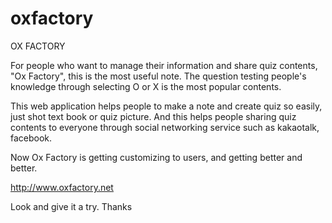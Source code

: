 # oxfactory

OX FACTORY

For people who want to manage their information and share quiz contents, "Ox Factory", this is the most useful note.
The question testing people's knowledge through selecting O or X is the most popular contents.  

This web application helps people to make a note and create quiz so easily, just shot text book or quiz picture. 
And this helps people sharing quiz contents to everyone through social networking service such as kakaotalk, facebook.

Now Ox Factory is getting customizing to users, and getting better and better. 

http://www.oxfactory.net 

Look and give it a try. Thanks 
